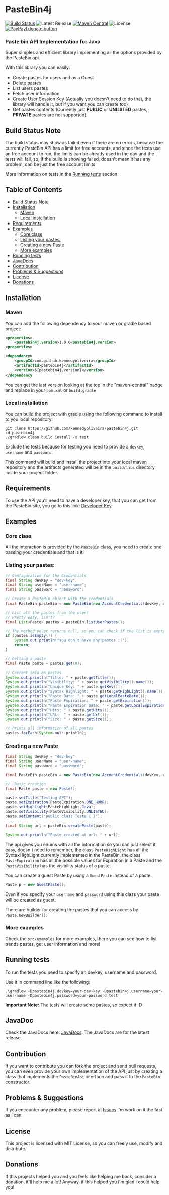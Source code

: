 # PasteBin4j
[![Build Status](https://travis-ci.org/kennedyoliveira/pastebin4j.svg?branch=master)](https://travis-ci.org/kennedyoliveira/pastebin4j)
![Latest Release](https://github-basic-badges.herokuapp.com/release/kennedyoliveira/pastebin4j.svg?text=latest--release)
[![Maven Central](https://img.shields.io/maven-central/v/com.github.kennedyoliveira/pastebin4j.svg)](http://search.maven.org/#artifactdetails%7Ccom.github.kennedyoliveira%7Cpastebin4j%7C1.0.0%7Cjar)
![License](https://github-basic-badges.herokuapp.com/license/kennedyoliveira/pastebin4j.svg)
[![PayPayl donate button](http://img.shields.io/paypal/donate.png?color=yellow)](https://www.paypal.com/cgi-bin/webscr?cmd=_donations&business=CR4K3FDKKK5FA&lc=BR&item_name=Kennedy%20Oliveira&currency_code=USD&bn=PP%2dDonationsBF%3abtn_donateCC_LG%2egif%3aNonHosted "Donate with paypal if you feels like helping me out :D")

### Paste bin API Implementation for Java

Super simples and efficient library implementing all the options provided by the PasteBin api.

With this library you can easily:

- Create pastes for users and as a Guest
- Delete pastes
- List users pastes
- Fetch user information
- Create User Session Key (Actually you doesn't need to do that, the library will handle it, but if you want you can create too)
- Get pastes contents (Currently just **PUBLIC** or **UNLISTED** pastes, **PRIVATE** pastes are not supported)

## Build Status Note
The build status may show as failed even if there are no errors, because the currently PasteBin API has a limit for free accounts, and since the tests use an free account to run, the limits can be already used in the day and the tests will fail, so, if the build is showing failed, doesn't mean it has any problem, can be just the free account limits.

More information on tests in the [Running tests](#running-tests) section. 

## Table of Contents
- [Build Status Note](#build-status-note)
- [Installation](#installation)
  - [Maven](#maven)
  - [Local installation](#local-installation)
- [Requirements](#requirements)
- [Examples](#examples)
  - [Core class](#core-class)
  - [Listing your pastes:](#listing-your-pastes)
  - [Creating a new Paste](#creating-a-new-paste)
  - [More examples](#more-examples)
- [Running tests](#running-tests)
- [JavaDocs](#javadocs)
- [Contribution](#contribution)
- [Problems & Suggestions](#problems--suggestions)
- [License](#license)
- [Donations](#donations)

## Installation

### Maven

You can add the following dependency to your maven or gradle based project:

```xml
<properties>
    <pastebin4j.version>1.0.0<pastebin4j.version>
<properties>

<dependency>
    <groupId>com.github.kennedyoliveira</groupId>
    <artifactId>pastebin4j</artifactId>
    <version>${pastebin4j.version}</version>
</dependency
```

You can get the last version looking at the top in the "maven-central" badge and replace in your `pom.xml` or `build.gradle`

### Local installation

You can build the project with gradle using the following command to install to you local repository:

```
git clone https://github.com/kennedyoliveira/pastebin4j.git
cd pastebin4j
./gradlew clean build install -x test
```

Exclude the tests because for testing you need to provide a `devkey`, `username` and `password`.

This command will build and install the project into your local maven repository and the artifacts generated will be in the `build/libs` directory inside your project folder.

## Requirements

To use the APi you'll need to have a developer key, that you can get from the PasteBin site, you go to this link: [Developer Key](http://pastebin.com/api#1).

## Examples

### Core class
All the interaction is provided by the `PasteBin` class, you need to create one passing your credentials and that is it!

### Listing your pastes:

```java
// Configuration for the Credentials
final String devKey = "dev-key";
final String userName = "user-name";
final String password = "password";

// Create a PasteBin object with the credentials
final PasteBin pasteBin = new PasteBin(new AccountCredentials(devKey, userName, password));

// List all the pastes from the user!
// Pretty easy, isn't?
final List<Paste> pastes = pasteBin.listUserPastes();

// The method never returns null, so you can check if the list is empty to see if you have pastes or not
if (pastes.isEmpty()) {
    System.out.println("You don't have any pastes :(");
    return;
}

// Getting a paste
final Paste paste = pastes.get(0);

// Current info on pastes
System.out.println("Title: " + paste.getTitle());
System.out.println("Visibility: " + paste.getVisibility().name());
System.out.println("Unique Key: " + paste.getKey());
System.out.println("Syntax Highlight: " + paste.getHighLight().name());
System.out.println("Paste Date: " + paste.getLocalPasteDate());
System.out.println("Paste Expiration: " + paste.getExpiration());
System.out.println("Paste Expiration Date: " + paste.getLocalExpirationDate());
System.out.println("Hits: " + paste.getHits());
System.out.println("URL:  " + paste.getUrl());
System.out.println("Size: " + paste.getSize());

// Prints all information of all pastes
pastes.forEach(System.out::println);
```

### Creating a new Paste

```java
final String devKey = "dev-key";
final String userName = "user-name";
final String password = "password";

final PasteBin pasteBin = new PasteBin(new AccountCredentials(devKey, userName, password));

//  Basic creation
final Paste paste = new Paste();

paste.setTitle("Testing API");
paste.setExpiration(PasteExpiration.ONE_HOUR);
paste.setHighLight(PasteHighLight.Java);
paste.setVisibility(PasteVisibility.UNLISTED);
paste.setContent("public class Teste { }");

final String url = pasteBin.createPaste(paste);

System.out.println("Paste created at url: " + url);
```

The api gives you enums with all the information so you can just select it easy, doesn't need to remember, the class `PasteHighLight` has all the SyntaxHighLight currently implemented in the PasteBin, the class `PasteExpiration` has all the possible values for Expiration in a Paste and the `PasteVisibility` has the visibility status of a paste.

You can create a guest Paste by using a `GuestPaste` instead of a paste.

```java
Paste p = new GuestPaste();
```

Even if you specify your `username` and `password` using this class your paste will be created as guest.

There are builder for creating the pastes that you can access by `Paste.newBuilder()`.

### More examples
Check the `src/examples` for more examples, there you can see how to list trends pastes, get user information and more!

## Running tests
To run the tests you need to specify an devkey, username and password.

Use it in command line like the following:

```
.\gradlew -Dpastebin4j.devkey=your-dev-key -Dpastebin4j.username=your-user-name -Dpastebin4j.password=your-password test
```

**Important Note:** The tests will create some pastes, so expect it :D

## JavaDoc
Check the JavaDocs here: [JavaDocs](http://kennedyoliveira.github.io/pastebin4j/javadoc/index.html).
The JavaDocs are for the latest release.

## Contribution
If you want to contribute you can fork the project and send pull requests, you can even provide your own implementation of the API just by creating a class that implements the `PasteBinApi` interface and pass it to the `PasteBin` constructor.

## Problems & Suggestions
If you encounter any problem, please report at [Issues](https://github.com/kennedyoliveira/pastebin4j/issues) i'm work on it the fast as i can.

## License
This project is licensed with MIT License, so you can freely use, modify and distribute.

## Donations
If this projects helped you and you feels like helping me back, consider a donation, it'll help me a lot!
Anyway, if this helped you i'm glad i could help you!
